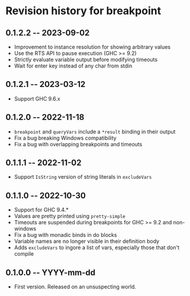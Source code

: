 # Revision history for breakpoint

## 0.1.2.2 -- 2023-09-02
* Improvement to instance resolution for showing arbitrary values
* Use the RTS API to pause execution (GHC >= 9.2)
* Strictly evaluate variable output before modifying timeouts
* Wait for enter key instead of any char from stdin

## 0.1.2.1 -- 2023-03-12
* Support GHC 9.6.x

## 0.1.2.0 -- 2022-11-18
* `breakpoint` and `queryVars` include a `*result` binding in their output
* Fix a bug breaking Windows compatibility
* Fix a bug with overlapping breakpoints and timeouts

## 0.1.1.1 -- 2022-11-02
* Support `IsString` version of string literals in `excludeVars`

## 0.1.1.0 -- 2022-10-30

* Support for GHC 9.4.*
* Values are pretty printed using `pretty-simple`
* Timeouts are suspended during breakpoints for GHC >= 9.2 and non-windows
* Fix a bug with monadic binds in do blocks
* Variable names are no longer visible in their definition body
* Adds `excludeVars` to ingore a list of vars, especially those that don't compile

## 0.1.0.0 -- YYYY-mm-dd

* First version. Released on an unsuspecting world.
